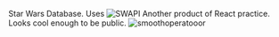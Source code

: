 Star Wars Database. Uses ![SWAPI](https://github.com/phalt/swapi)
Another product of React practice. Looks cool enough to be public.
![smoothoperatooor](https://user-images.githubusercontent.com/63806195/153979168-51b26e81-15d3-4055-93c3-ce46b3c677cd.gif)
